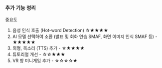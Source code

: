 ### 추가 기능 정리
중요도
1) 음성 인식 호출 (Hot-word Detection) ☆★★★★
2) AI 모델 선택하여 소환 (발표 및 회화 연습 SMAF, 화면 이미지 인식 SMAF 등) - ★★★★★
3) 외형, 목소리 (TTS) 추가 - ☆★★★★
4) 튜토리얼 개선 - ☆☆★★★
5) VR 방 미니게임 추가 - ☆☆☆☆★